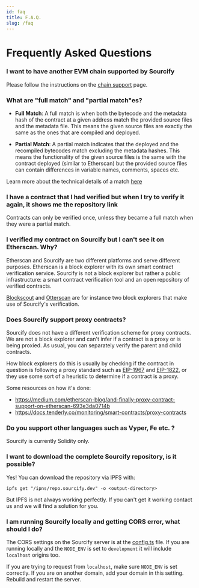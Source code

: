 ```yaml
---
id: faq
title: F.A.Q.
slug: /faq
---
```


# Frequently Asked Questions

### I want to have another EVM chain supported by Sourcify

Please follow the instructions on the [chain support](/docs/chain-support) page.

### What are "full match" and "partial match"es?

- **Full Match**: A full match is when both the bytecode and the metadata hash of the contract at a given address match the provided source files and the metadata file. This means the given source files are exactly the same as the ones that are compiled and deployed.

- **Partial Match**: A partial match indicates that the deployed and the recompiled bytecodes match excluding the metadata hashes. This means the functionality of the given source files is the same with the contract deployed (similar to Etherscan) but the provided source files can contain differences in variable names, comments, spaces etc.

Learn more about the technical details of a match [here](/docs/full-vs-partial-match)

### I have a contract that I had verified but when I try to verify it again, it shows me the repository link

Contracts can only be verified once, unless they became a full match when they were a partial match.

### I verified my contract on Sourcify but I can't see it on Etherscan. Why?

Etherscan and Sourcify are two different platforms and serve different purposes. Etherscan is a block explorer with its own smart contract verification service. Sourcify is not a block explorer but rather a public infrastructure: a smart contract verification tool and an open repository of verified contracts.

[Blockscout](https://docs.blockscout.com/for-users/verifying-a-smart-contract/contracts-verification-via-sourcify) and [Otterscan](https://twitter.com/wmitsuda/status/1444789707540414466) are for instance two block explorers that make use of Sourcify's verification.

### Does Sourcify support proxy contracts?

Sourcify does not have a different verification scheme for proxy contracts. We are not a block explorer and can't infer if a contract is a proxy or is being proxied. As usual, you can separately verify the parent and child contracts.

How block explorers do this is usually by checking if the contract in question is following a proxy standard such as [EIP-1967](https://eips.ethereum.org/EIPS/eip-1967) and [EIP-1822](https://eips.ethereum.org/EIPS/eip-1822), or they use some sort of a heuristic to determine if a contract is a proxy.

Some resources on how it's done:

- https://medium.com/etherscan-blog/and-finally-proxy-contract-support-on-etherscan-693e3da0714b
- https://docs.tenderly.co/monitoring/smart-contracts/proxy-contracts

### Do you support other languages such as Vyper, Fe etc. ?

Sourcify is currently Solidity only.

### I want to download the complete Sourcify repository, is it possible?

Yes! You can download the repository via IPFS with:

```
ipfs get "/ipns/repo.sourcify.dev" -o <output-directory>
```

But IPFS is not always working perfectly. If you can't get it working contact us and we will find a solution for you.

### I am running Sourcify locally and getting CORS error, what should I do?

The CORS settings on the Sourcify server is at the [config.ts](https://github.com/ethereum/sourcify/blob/staging/src/config.ts) file.
If you are running locally and the `NODE_ENV` is set to `development` it will include `localhost` origins too.

If you are trying to request from `localhost`, make sure `NODE_ENV` is set correctly. If you are on another domain, add your domain in this setting. Rebuild and restart the server.
